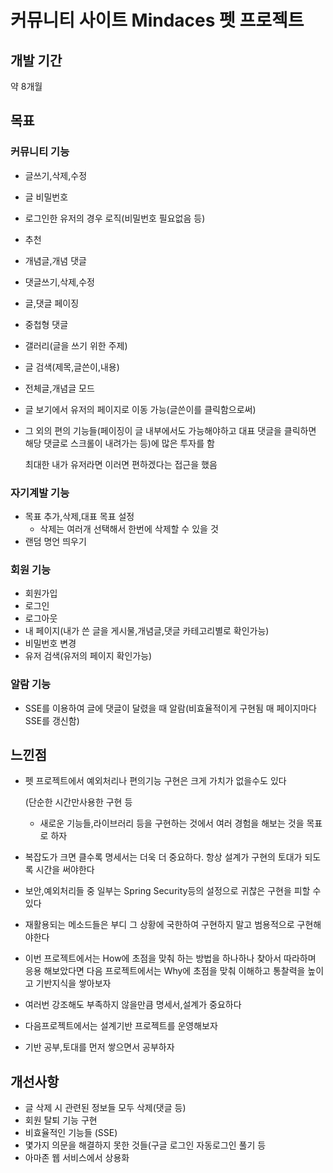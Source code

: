 # 커뮤니티 사이트 Mindaces 펫 프로젝트




## 개발 기간

약 8개월

## 목표

### 커뮤니티 기능

- 글쓰기,삭제,수정
- 글 비밀번호
- 로그인한 유저의 경우 로직(비밀번호 필요없음 등)
- 추천
- 개념글,개념 댓글
- 댓글쓰기,삭제,수정
- 글,댓글 페이징
- 중첩형 댓글
- 갤러리(글을 쓰기 위한 주제)
- 글 검색(제목,글쓴이,내용)
- 전체글,개념글 모드
- 글 보기에서 유저의 페이지로 이동 가능(글쓴이를 클릭함으로써)
- 그 외의 편의 기능들(페이징이 글 내부에서도 가능해야하고 대표 댓글을 클릭하면 해당 댓글로 스크롤이 내려가는 등)에 많은 투자를 함

  최대한 내가 유저라면 이러면 편하겠다는 접근을 했음


### 자기계발 기능

- 목표 추가,삭제,대표 목표 설정
    - 삭제는 여러개 선택해서 한번에 삭제할 수 있을 것
- 랜덤 명언 띄우기

### 회원 기능

- 회원가입
- 로그인
- 로그아웃
- 내 페이지(내가 쓴 글을 게시물,개념글,댓글 카테고리별로 확인가능)
- 비밀번호 변경
- 유저 검색(유저의 페이지 확인가능)

### 알람 기능

- SSE를 이용하여 글에 댓글이 달렸을 때 알람(비효율적이게 구현됨 매 페이지마다 SSE를 갱신함)

## 느낀점

- 펫 프로젝트에서 예외처리나 편의기능 구현은 크게 가치가 없을수도 있다

  (단순한 시간만사용한 구현 등

    - 새로운 기능들,라이브러리 등을 구현하는 것에서 여러 경험을 해보는 것을 목표로 하자
- 복잡도가 크면 클수록 명세서는 더욱 더 중요하다. 항상 설계가 구현의 토대가 되도록 시간을 써야한다
- 보안,예외처리들 중 일부는 Spring Security등의 설정으로 귀찮은 구현을 피할 수 있다
- 재활용되는 메소드들은 부디 그 상황에 국한하여 구현하지 말고 범용적으로 구현해야한다
- 이번 프로젝트에서는 How에 초점을 맞춰 하는 방법을 하나하나 찾아서 따라하며 응용 해보았다면 다음 프로젝트에서는 Why에 초점을 맞춰 이해하고 통찰력을 높이고 기반지식을 쌓아보자
- 여러번 강조해도 부족하지 않을만큼 명세서,설계가 중요하다
- 다음프로젝트에서는 설계기반 프로젝트를 운영해보자
- 기반 공부,토대를 먼저 쌓으면서 공부하자

## 개선사항

- 글 삭제 시 관련된 정보들 모두 삭제(댓글 등)
- 회원 탈퇴 기능 구현
- 비효율적인 기능들 (SSE)
- 몇가지 의문을 해결하지 못한 것들(구글 로그인 자동로그인 풀기 등
- 아마존 웹 서비스에서 상용화